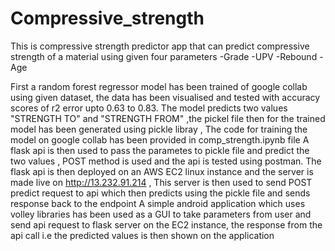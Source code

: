 # Compressive_strength
This is compressive strength predictor app that can predict compressive strength of a material using given four parameters 
-Grade
-UPV
-Rebound
-Age

First a random forest regressor model has been trained of google collab using given dataset, the data has been visualised and tested with accuracy scores of r2 error upto 0.63 to 0.83. 
The model predicts two values "STRENGTH TO" and "STRENGTH FROM" ,the pickel file then for the trained model has been generated using pickle libray , The code for training the model on google collab has been provided in comp_strength.ipynb file
A flask api is then used to pass the parametes to pickle file and predict the two values , POST method is used and the api is tested using postman.
The flask api is then deployed on an AWS EC2 linux instance and the server is made live on http://13.232.91.214 , This server is then used to send POST predict request to api which then predicts using the pickle file and sends response back to the endpoint
A simple android application which uses volley libraries has been used as a GUI to take parameters from user and send api request to flask server on the EC2 instance, the response from the api call i.e the predicted values is then shown on the application
